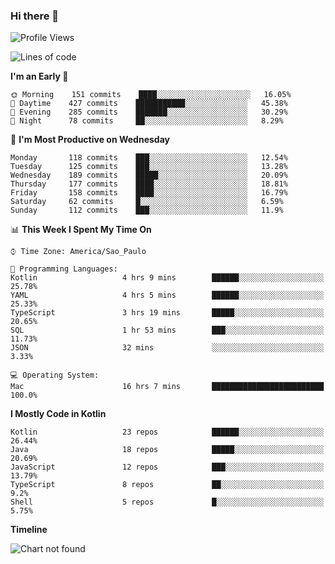 ### Hi there 👋

<!--
**fernandonogueira/fernandonogueira** is a ✨ _special_ ✨ repository because its `README.md` (this file) appears on your GitHub profile.

Here are some ideas to get you started:

- 🔭 I’m currently working on ...
- 🌱 I’m currently learning ...
- 👯 I’m looking to collaborate on ...
- 🤔 I’m looking for help with ...
- 💬 Ask me about ...
- 📫 How to reach me: ...
- 😄 Pronouns: ...
- ⚡ Fun fact: ...
-->

<!--START_SECTION:waka-->
![Profile Views](http://img.shields.io/badge/Profile%20Views-2-blue)

![Lines of code](https://img.shields.io/badge/From%20Hello%20World%20I%27ve%20Written-5.7%20million%20lines%20of%20code-blue)

**I'm an Early 🐤** 

```text
🌞 Morning    151 commits    ████░░░░░░░░░░░░░░░░░░░░░   16.05% 
🌆 Daytime    427 commits    ███████████░░░░░░░░░░░░░░   45.38% 
🌃 Evening    285 commits    ███████░░░░░░░░░░░░░░░░░░   30.29% 
🌙 Night      78 commits     ██░░░░░░░░░░░░░░░░░░░░░░░   8.29%

```
📅 **I'm Most Productive on Wednesday** 

```text
Monday       118 commits    ███░░░░░░░░░░░░░░░░░░░░░░   12.54% 
Tuesday      125 commits    ███░░░░░░░░░░░░░░░░░░░░░░   13.28% 
Wednesday    189 commits    █████░░░░░░░░░░░░░░░░░░░░   20.09% 
Thursday     177 commits    ████░░░░░░░░░░░░░░░░░░░░░   18.81% 
Friday       158 commits    ████░░░░░░░░░░░░░░░░░░░░░   16.79% 
Saturday     62 commits     █░░░░░░░░░░░░░░░░░░░░░░░░   6.59% 
Sunday       112 commits    ███░░░░░░░░░░░░░░░░░░░░░░   11.9%

```


📊 **This Week I Spent My Time On** 

```text
⌚︎ Time Zone: America/Sao_Paulo

💬 Programming Languages: 
Kotlin                   4 hrs 9 mins        ██████░░░░░░░░░░░░░░░░░░░   25.78% 
YAML                     4 hrs 5 mins        ██████░░░░░░░░░░░░░░░░░░░   25.33% 
TypeScript               3 hrs 19 mins       █████░░░░░░░░░░░░░░░░░░░░   20.65% 
SQL                      1 hr 53 mins        ███░░░░░░░░░░░░░░░░░░░░░░   11.73% 
JSON                     32 mins             ░░░░░░░░░░░░░░░░░░░░░░░░░   3.33%

💻 Operating System: 
Mac                      16 hrs 7 mins       █████████████████████████   100.0%

```

**I Mostly Code in Kotlin** 

```text
Kotlin                   23 repos            ██████░░░░░░░░░░░░░░░░░░░   26.44% 
Java                     18 repos            █████░░░░░░░░░░░░░░░░░░░░   20.69% 
JavaScript               12 repos            ███░░░░░░░░░░░░░░░░░░░░░░   13.79% 
TypeScript               8 repos             ██░░░░░░░░░░░░░░░░░░░░░░░   9.2% 
Shell                    5 repos             █░░░░░░░░░░░░░░░░░░░░░░░░   5.75%

```


**Timeline**

![Chart not found](https://github.com/fernandonogueira/fernandonogueira/blob/master/charts/bar_graph.png) 


<!--END_SECTION:waka-->
